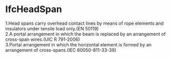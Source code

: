 IfcHeadSpan
===========
1.Head spans carry overhead contact lines by means of rope elements and
insulators under tensile load only.(EN 50119)  
2.A portal arrangement in which the beam is replaced by an arrangement of
cross-span wires.(UIC R 791-2006)  
3.Portal arrangement in which the horizontal element is formed by an
arrangement of cross-spans.(IEC 60050-811-33-39)


